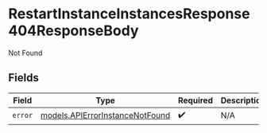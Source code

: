 # RestartInstanceInstancesResponse404ResponseBody

Not Found


## Fields

| Field                                                                    | Type                                                                     | Required                                                                 | Description                                                              |
| ------------------------------------------------------------------------ | ------------------------------------------------------------------------ | ------------------------------------------------------------------------ | ------------------------------------------------------------------------ |
| `error`                                                                  | [models.APIErrorInstanceNotFound](../models/apierrorinstancenotfound.md) | :heavy_check_mark:                                                       | N/A                                                                      |